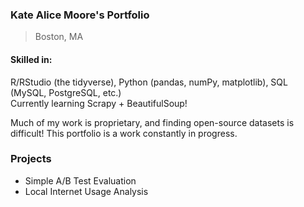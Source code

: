 ### Kate Alice Moore's Portfolio
> Boston, MA

#### Skilled in: 
R/RStudio (the tidyverse), Python (pandas, numPy, matplotlib), SQL (MySQL, PostgreSQL, etc.)
<br> Currently learning Scrapy + BeautifulSoup!

Much of my work is proprietary, and finding open-source datasets is difficult! This portfolio is a work constantly in progress.

### Projects
+ Simple A/B Test Evaluation
+ Local Internet Usage Analysis



